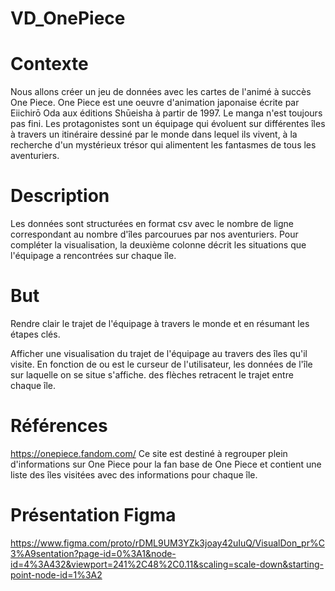 # VD_OnePiece
# Contexte 
Nous allons créer un jeu de données avec les cartes de l'animé à succès One Piece. One Piece est une oeuvre d'animation japonaise écrite par Eiichirō Oda aux éditions Shūeisha à partir de 1997. Le manga n'est toujours pas fini. Les protagonistes sont un équipage qui évoluent sur différentes îles à travers un itinéraire dessiné par le monde dans lequel ils vivent, à la recherche d'un mystérieux trésor qui alimentent les fantasmes de tous les aventuriers.
# Description 
Les données sont structurées en format csv avec le nombre de ligne correspondant au nombre d'îles parcourues par nos aventuriers. Pour compléter la visualisation, la deuxième colonne décrit les situations que l'équipage a rencontrées sur chaque île.
# But
Rendre clair le trajet de l'équipage à travers le monde et en résumant les étapes clés.

Afficher une visualisation du trajet de l'équipage au travers des îles qu'il visite. 
En fonction de ou est le curseur de l'utilisateur, les données de l'île sur laquelle on se situe s'affiche.
des flèches retracent le trajet entre chaque île.
# Références
https://onepiece.fandom.com/ Ce site est destiné à regrouper plein d'informations sur One Piece pour la fan base de One Piece et contient une liste des îles visitées avec des informations pour chaque île.

# Présentation Figma

https://www.figma.com/proto/rDML9UM3YZk3joay42uIuQ/VisualDon_pr%C3%A9sentation?page-id=0%3A1&node-id=4%3A432&viewport=241%2C48%2C0.11&scaling=scale-down&starting-point-node-id=1%3A2

